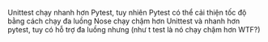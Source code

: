 Unittest chạy nhanh hơn Pytest, tuy nhiên Pytest có thể cải thiện tốc độ bằng cách chạy đa luồng
Nose chạy chậm hơn Unittest và nhanh hơn pytest, tuy có hỗ trợ đa luồng nhưng (như t test là nó chạy chậm hơn WTF?)